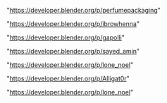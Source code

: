 "https://developer.blender.org/p/perfumepackaging"

"https://developer.blender.org/p/ibrowhenna"

"https://developer.blender.org/p/gapolli"

"https://developer.blender.org/p/sayed_amin"

"https://developer.blender.org/p/lone_noel"

 
"https://developer.blender.org/p/Alligat0r"


"https://developer.blender.org/p/lone_noel"


 
